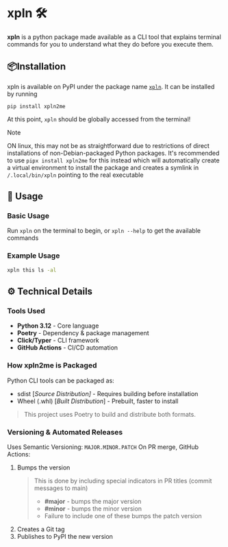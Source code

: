 # xpln 🛠️
**xpln** is a python package made available as a CLI tool that explains terminal commands for you to understand what they do before you execute them.

## 📦Installation
xpln is available on PyPI under the package name [`xpln`](https://pypi.org/project/xpln2me/). It can be installed by running
```
pip install xpln2me
``` 
At this point, `xpln` should be globally accessed from the terminal!

> [!NOTE]
> ON linux, this may not be as straightforward due to restrictions of direct installations of non-Debian-packaged Python packages.
> It's recommended to use `pipx install xpln2me` for this instead which will automatically create a virtual environment to install the package and creates a symlink in `/.local/bin/xpln` pointing to the real executable

## 📌 Usage
### Basic Usage
Run `xpln` on the terminal to begin, or `xpln --help` to get the available commands

### Example Usage
```sh
xpln this ls -al
```

## ⚙️ Technical Details
### Tools Used
- **Python 3.12** - Core language
- **Poetry** - Dependency & package management
- **Click/Typer** - CLI framework
- **GitHub Actions** - CI/CD automation

### How xpln2me is Packaged
Python CLI tools can be packaged as:

- sdist [_Source Distribution]_ - Requires building before installation
- Wheel (.whl) [_Built Distribution_] - Prebuilt, faster to install
> This project uses Poetry to build and distribute both formats.

### Versioning & Automated Releases
Uses Semantic Versioning: `MAJOR.MINOR.PATCH`
On PR merge, GitHub Actions:
1. Bumps the version
    > This is done by including special indicators in PR titles (commit messages to main)
    > - **#major** - bumps the major version
    > - **#minor** - bumps the minor version
    > - Failure to include one of these bumps the patch version
2. Creates a Git tag
3. Publishes to PyPI the new version